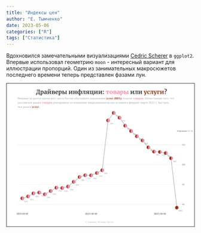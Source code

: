 ```yaml
---
title: "Индексы цен"
author: "Е. Тымченко"
date: 2023-05-06
categories: ["R"]
tags: ["Статистика"]
---
```


Вдохновился замечательными визуализациями [Cedric Scherer](https://www.cedricscherer.com/top/dataviz/) в `ggplot2`. Впервые использовал геометрию `moon` - интересный вариант для иллюстрации пропорций. Один из занимательных макросюжетов последнего времени теперь представлен фазами лун.

<center>

![moon](https://github.com/ETymch/Econometrics_2023/blob/main/Pics/inflation_2_1.png?raw=true)

</center>
